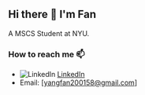 ## Hi there 👋 I'm Fan

A MSCS Student at NYU.
### How to reach me 📫
- ![LinkedIn](https://i.stack.imgur.com/gVE0j.png) [LinkedIn](https://www.linkedin.com/in/fanyang2001)
- Email: [yangfan200158@gmail.com]

<!--
**yangfan2001/yangfan2001** is a ✨ _special_ ✨ repository because its `README.md` (this file) appears on your GitHub profile.

Here are some ideas to get you started:

- 🔭 I’m currently working on ...
- 🌱 I’m currently learning ...
- 👯 I’m looking to collaborate on ...
- 🤔 I’m looking for help with ...
- 💬 Ask me about ...
- 📫 How to reach me: ...
- 😄 Pronouns: ...
- ⚡ Fun fact: ...
-->
